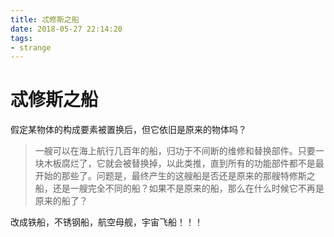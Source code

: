 ```yaml
---
title: 忒修斯之船
date: 2018-05-27 22:14:20
tags:
- strange
---
```


# 忒修斯之船

假定某物体的构成要素被置换后，但它依旧是原来的物体吗？

> 一艘可以在海上航行几百年的船，归功于不间断的维修和替换部件。只要一块木板腐烂了，它就会被替换掉，以此类推，直到所有的功能部件都不是最开始的那些了。问题是，最终产生的这艘船是否还是原来的那艘特修斯之船，还是一艘完全不同的船？如果不是原来的船，那么在什么时候它不再是原来的船了？

改成铁船，不锈钢船，航空母舰，宇宙飞船！！！
